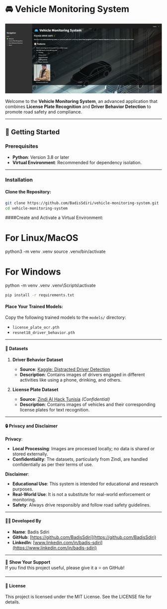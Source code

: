 # 🚘 Vehicle Monitoring System

![Vehicle Monitoring System](readme.jpg)

Welcome to the **Vehicle Monitoring System**, an advanced application that combines **License Plate Recognition** and **Driver Behavior Detection** to promote road safety and compliance.

---

## 🚀 Getting Started

### Prerequisites
- **Python**: Version 3.8 or later
- **Virtual Environment**: Recommended for dependency isolation.

---

### Installation

#### Clone the Repository:
```bash
git clone https://github.com/BadisSdiri/vehicle-monitoring-system.git
cd vehicle-monitoring-system
```
####Create and Activate a Virtual Environment:
# For Linux/MacOS
python3 -m venv .venv
source .venv/bin/activate

# For Windows
python -m venv .venv
.venv\Scripts\activate
```bash
pip install -r requirements.txt
```
#### Place Your Trained Models:
Copy the following trained models to the `models/` directory:
- `license_plate_ocr.pth`
- `resnet18_driver_behavior.pth`

---

#### 🔗 Datasets
1. **Driver Behavior Dataset**
   - **Source**: [Kaggle: Distracted Driver Detection](https://www.kaggle.com/datasets/rightway11/state-farm-distracted-driver-detection/data)
   - **Description**: Contains images of drivers engaged in different activities like using a phone, drinking, and others.

2. **License Plate Dataset**
   - **Source**: [Zindi AI Hack Tunisia](https://zindi.africa/competitions/ai-hack-tunisia-2-computer-vision-challenge-2) *(Confidential)*
   - **Description**: Contains images of vehicles and their corresponding license plates for text recognition.

---

#### 🔒 Privacy and Disclaimer

**Privacy**:
- **Local Processing**: Images are processed locally; no data is shared or stored externally.
- **Confidentiality**: The datasets, particularly from Zindi, are handled confidentially as per their terms of use.

**Disclaimer**:
- **Educational Use**: This system is intended for educational and research purposes.
- **Real-World Use**: It is not a substitute for real-world enforcement or monitoring.
- **Safety**: Always drive responsibly and follow road safety guidelines.

---

#### 👨‍💻 Developed By
- **Name**: Badis Sdiri  
- **GitHub**: [https://github.com/BadisSdiri](https://github.com/BadisSdiri)  
- **LinkedIn**: [www.linkedin.com/in/badis-sdiri](https://www.linkedin.com/in/badis-sdiri)

---

🌟 **Show Your Support**  
If you find this project useful, please give it a ⭐ on GitHub!

---

#### 📝 License
This project is licensed under the MIT License. See the LICENSE file for details.


